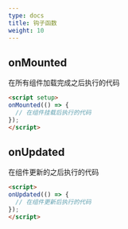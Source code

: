 ```yaml
---
type: docs
title: 钩子函数
weight: 10
---
```



## onMounted

在所有组件加载完成之后执行的代码

```html
<script setup>
onMounted(() => {
  // 在组件挂载后执行的代码
});
</script>
```

## onUpdated

在组件更新的之后执行的代码

```html
<script>
onUpdated(() => {
  // 在组件更新后执行的代码
});
</script>
```